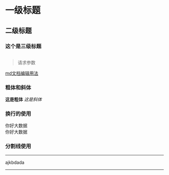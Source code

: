 # 一级标题
## 二级标题
### 这个是三级标题
>
```java

```
> 请求参数

[md文档编辑用法](https://blog.csdn.net/LC_Liangchao/article/details/124348801/)

### 粗体和斜体
**这是粗体**
*这是斜体*
### 换行的使用
你好大数据<br>你好大数据<br>
### 分割线使用
***
ajkbdada
***

